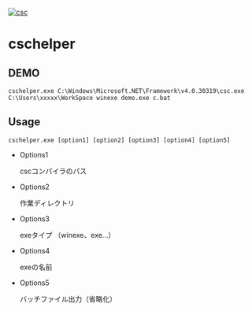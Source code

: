 [![csc](https://github.com/OkamotoYukiyoshi/cschelper/actions/workflows/csc.yml/badge.svg)](https://github.com/OkamotoYukiyoshi/cschelper/actions/workflows/csc.yml)

# cschelper

DEMO
--
```
cschelper.exe C:\Windows\Microsoft.NET\Framework\v4.0.30319\csc.exe C:\Users\xxxxx\WorkSpace winexe demo.exe c.bat
```

Usage
--

```
cschelper.exe [option1] [option2] [option3] [option4] [option5]
```

- Options1
  
  cscコンパイラのパス

- Options2

  作業ディレクトリ

- Options3
  
  exeタイプ （winexe、exe...）

- Options4

  exeの名前

- Options5
  
  バッチファイル出力（省略化）
  
  
